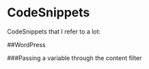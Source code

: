 CodeSnippets
============

CodeSnippets that I refer to a lot:

##WordPress

###Passing a variable through the content filter

<pre><code>
  <?php 
    $something = apply_filters('the_content', $something);
    echo $something; ?>
</code></pre>
